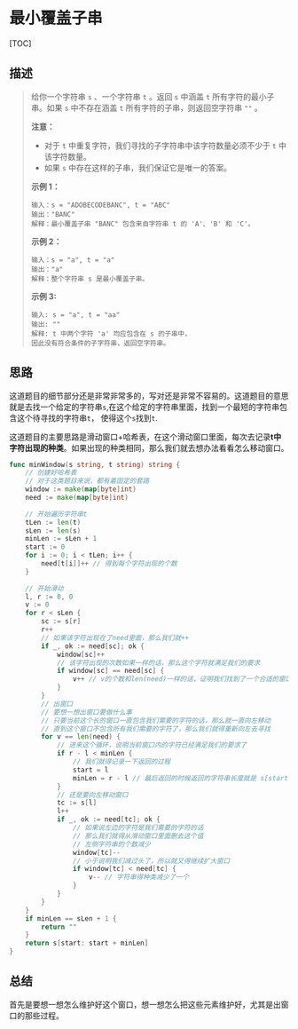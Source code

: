 # 最小覆盖子串

[TOC]

##  描述

> 给你一个字符串 `s` 、一个字符串 `t` 。返回 `s` 中涵盖 `t` 所有字符的最小子串。如果 `s` 中不存在涵盖 `t` 所有字符的子串，则返回空字符串 `""` 。
>
>  
>
> **注意：**
>
> - 对于 `t` 中重复字符，我们寻找的子字符串中该字符数量必须不少于 `t` 中该字符数量。
> - 如果 `s` 中存在这样的子串，我们保证它是唯一的答案。
>
>  
>
> **示例 1：**
>
> ```
> 输入：s = "ADOBECODEBANC", t = "ABC"
> 输出："BANC"
> 解释：最小覆盖子串 "BANC" 包含来自字符串 t 的 'A'、'B' 和 'C'。
> ```
>
> **示例 2：**
>
> ```
> 输入：s = "a", t = "a"
> 输出："a"
> 解释：整个字符串 s 是最小覆盖子串。
> ```
>
> **示例 3:**
>
> ```
> 输入: s = "a", t = "aa"
> 输出: ""
> 解释: t 中两个字符 'a' 均应包含在 s 的子串中，
> 因此没有符合条件的子字符串，返回空字符串。
> ```



## 思路

这道题目的细节部分还是非常非常多的，写对还是非常不容易的。这道题目的意思就是去找一个给定的字符串`s`,在这个给定的字符串里面，找到一个最短的字符串包含这个待寻找的字符串`t`， 使得这个`s`找到`t`.

这道题目的主要思路是滑动窗口+哈希表，在这个滑动窗口里面，每次去记录**t中字符出现的种类**。如果出现的种类相同，那么我们就去想办法看看怎么移动窗口。

```go
func minWindow(s string, t string) string {
    // 创建好哈希表
    // 对于这类题目来说，都有着固定的套路
    window := make(map[byte]int)
    need := make(map[byte]int)
    
    // 开始遍历字符串t
    tLen := len(t)
    sLen := len(s)
    minLen := sLen + 1
    start := 0
    for i := 0; i < tLen; i++ {
        need[t[i]]++ // 得到每个字符出现的个数
    }
    
    // 开始滑动
    l, r := 0, 0
    v := 0
    for r < sLen {
        sc := s[r]
        r++
        // 如果该字符出现在了need里面，那么我们就++
        if _, ok := need[sc]; ok {
            window[sc]++
            // 该字符出现的次数如果一样的话，那么这个字符就满足我们的要求
            if window[sc] == need[sc] {
                v++ // v的个数和len(need)一样的话，证明我们找到了一个合适的窗口
            }
        }
        // 出窗口
        // 要想一想出窗口要做什么事
        // 只要当前这个长的窗口一直包含我们需要的字符的话，那么就一直向左移动
        // 直到这个窗口不包含所有我们需要的字符了，那么我们就得重新向左去寻找
        for v == len(need) {
            // 进来这个循环，说明当前窗口内的字符已经满足我们的要求了
            if r - l < minLen {
                // 我们就得记录一下返回的过程
                start = l
                minLen = r - l // 最后返回的时候返回的字符串长度就是 s[start : start + minLen]
            }
            // 还是要向左移动窗口
            tc := s[l]
            l++
            if _, ok := need[tc]; ok {
                // 如果说左边的字符是我们需要的字符的话
                // 那么我们就得从滑动窗口里面删去这个值
                // 左侧字符串的个数减少
                window[tc]--
                // 小于说明我们减过头了，所以就又得继续扩大窗口
                if window[tc] < need[tc] {
                    v-- // 字符串得种类减少了一个
                }
            }
        }
    }
    if minLen == sLen + 1 {
        return ""
    }
    return s[start: start + minLen]
}

```



## 总结

首先是要想一想怎么维护好这个窗口，想一想怎么把这些元素维护好，尤其是出窗口的那些过程。
